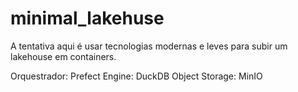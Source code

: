 # minimal_lakehuse
A tentativa aqui é usar tecnologias modernas e leves para subir um lakehouse em containers.

Orquestrador: Prefect
Engine: DuckDB
Object Storage: MinIO
